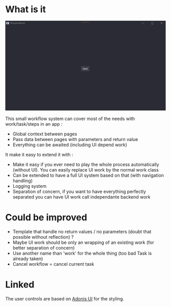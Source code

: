 # What is it

![Preview](preview.gif)

This small workflow system can cover most of the needs with work/task/steps in an app :
- Global context between pages
- Pass data between pages with parameters and return value
- Everything can be awaited (including UI depend work)

It make it easy to extend it with :
- Make it easy if you ever need to play the whole process automatically (without UI). You can easily replace UI work by the normal work class
- Can be extended to have a full UI system based on that (with navigation handling)
- Logging system
- Separation of concern, if you want to have everything perfectly separated you can have UI work call independante backend work

# Could be improved

- Template that handle no return values / no parameters (doubt that possible without reflection) ?
- Maybe UI work should be only an wrapping of an existing work (for better separation of concern)
- Use another name than 'work' for the whole thing (too bad Task is already taken)
- Cancel workflow = cancel current task

# Linked

The user controls are based on [Adonis UI](https://benruehl.github.io/adonis-ui/) for the styling.